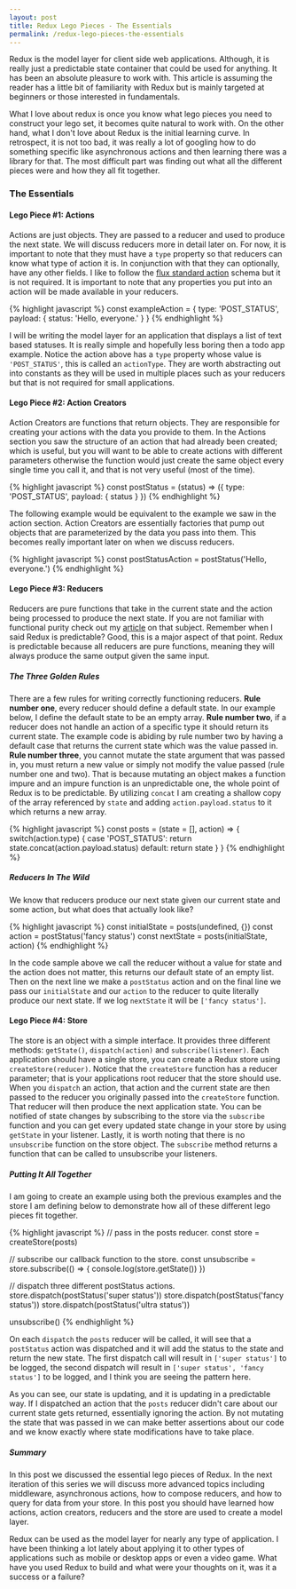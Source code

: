 ```yaml
---
layout: post
title: Redux Lego Pieces - The Essentials
permalink: /redux-lego-pieces-the-essentials
---
```


Redux is the model layer for client side web applications. Although, it is really just a predictable state container that could be used for anything. It has been an absolute pleasure to work with. This article is assuming the reader has a little bit of familiarity with Redux but is mainly targeted at beginners or those interested in fundamentals.

What I love about redux is once you know what lego pieces you need to construct your lego set, it becomes quite natural to work with. On the other hand, what I don't love about Redux is the initial learning curve. In retrospect, it is not too bad, it was really a lot of googling how to do something specific like asynchronous actions and then learning there was a library for that. The most difficult part was finding out what all the different pieces were and how they all fit together.

### The Essentials
#### Lego Piece #1: Actions
Actions are just objects. They are passed to a reducer and used to produce the next state. We will discuss reducers more in detail later on. For now, it is important to note that they must have a `type` property so that reducers can know what type of action it is. In conjunction with that they can optionally, have any other fields. I like to follow the [flux standard action](https://github.com/acdlite/flux-standard-action#actions) schema but it is not required.
It is important to note that any properties you put into an action will be made available in your reducers.

{% highlight javascript %}
const exampleAction = {
  type: 'POST_STATUS',
  payload: {
    status: 'Hello, everyone.'
  }
}
{% endhighlight %}

I will be writing the model layer for an application that displays a list of text based statuses. It is really simple and hopefully less boring then a todo app example. Notice the action above has a `type` property whose value is `'POST_STATUS'`, this is called an `actionType`. They are worth abstracting out into constants as they will be used in multiple places such as your reducers but that is not required for small applications.

#### Lego Piece #2: Action Creators
Action Creators are functions that return objects. They are responsible for creating your actions with the data you provide to them. In the Actions section you saw the structure of an action that had already been created; which is useful, but you will want to be able to create actions with different parameters otherwise the function would just create the same object every single time you call it, and that is not very useful (most of the time).

{% highlight javascript %}
const postStatus = (status) => ({
  type: 'POST_STATUS',
  payload: {
    status
  }
})
{% endhighlight %}

The following example would be equivalent to the example we saw in the action section. Action Creators are essentially factories that pump out objects that are parameterized by the data you pass into them. This becomes really important later on when we discuss reducers.

{% highlight javascript %}
const postStatusAction = postStatus('Hello, everyone.')
{% endhighlight %}

#### Lego Piece #3: Reducers
Reducers are pure functions that take in the current state and the action being processed to produce the next state. If you are not familiar with functional purity check out my [article](/focusing-on-functional-purity) on that subject. Remember when I said Redux is predictable? Good, this is a major aspect of that point. Redux is predictable because all reducers are pure functions, meaning they will always produce the same output given the same input.

##### The Three Golden Rules
There are a few rules for writing correctly functioning reducers. __Rule number one__, every reducer should define a default state. In our example below, I define the default state to be an empty array. __Rule number two__, if a reducer does not handle an action of a specific type it should return its current state. The example code is abiding by rule number two by having a default case that returns the current state which was the value passed in. __Rule number three__, you cannot mutate the state argument that was passed in, you must return a new value or simply not modify the value passed (rule number one and two). That is because mutating an object makes a function impure and an impure function is an unpredictable one, the whole point of Redux is to be predictable. By utilizing `concat` I am creating a shallow copy of the array referenced by `state` and adding `action.payload.status` to it which returns a new array.

{% highlight javascript %}
const posts = (state = [], action) => {
  switch(action.type) {
    case 'POST_STATUS':
      return state.concat(action.payload.status)
    default:
      return state
  }
}
{% endhighlight %}

##### Reducers In The Wild
We know that reducers produce our next state given our current state and some action, but what does that actually look like?

{% highlight javascript %}
const initialState = posts(undefined, {})
const action = postStatus('fancy status')
const nextState = posts(initialState, action)
{% endhighlight %}

In the code sample above we call the reducer without a value for state and the action does not matter, this returns our default state of an empty list. Then on the next line we make a `postStatus` action and on the final line we pass our `initialState` and our `action` to the reducer to quite literally produce our next state. If we log `nextState` it will be `['fancy status']`.

#### Lego Piece #4: Store
The store is an object with a simple interface. It provides three different methods: `getState()`, `dispatch(action)` and `subscribe(listener)`. Each application should have a single store, you can create a Redux store using `createStore(reducer)`. Notice that the `createStore` function has a reducer parameter; that is your applications root reducer that the store should use. When you `dispatch` an action, that action and the current state are then passed to the reducer you originally passed into the `createStore` function. That reducer will then produce the next application state. You can be notified of state changes by subscribing to the store via the `subscribe` function and you can get every updated state change in your store by using `getState` in your listener. Lastly, it is worth noting that there is no `unsubscribe` function on the store object. The `subscribe` method returns a function that can be called to unsubscribe your listeners.

##### Putting It All Together
I am going to create an example using both the previous examples and the store I am defining below to demonstrate how all of these different lego pieces fit together.

{% highlight javascript %}
// pass in the posts reducer.
const store = createStore(posts)

// subscribe our callback function to the store.
const unsubscribe = store.subscribe(() => {
  console.log(store.getState())
})

// dispatch three different postStatus actions.
store.dispatch(postStatus('super status'))
store.dispatch(postStatus('fancy status'))
store.dispatch(postStatus('ultra status'))

unsubscribe()
{% endhighlight %}

On each `dispatch` the `posts` reducer will be called, it will see that a `postStatus` action was dispatched and it will add the status to the state and return the new state. The first dispatch call will result in `['super status']` to be logged, the second dispatch will result in `['super status', 'fancy status']` to be logged, and I think you are seeing the pattern here.

As you can see, our state is updating, and it is updating in a predictable way. If I dispatched an action that the `posts` reducer didn't care about our current state gets returned, essentially ignoring the action. By not mutating the state that was passed in we can make better assertions about our code and we know exactly where state modifications have to take place.

##### Summary
In this post we discussed the essential lego pieces of Redux. In the next iteration of this series we will discuss more advanced topics including middleware, asynchronous actions, how to compose reducers, and how to query for data from your store. In this post you should have learned how actions, action creators, reducers and the store are used to create a model layer.

Redux can be used as the model layer for nearly any type of application. I have been thinking a lot lately about applying it to other types of applications such as mobile or desktop apps or even a video game. What have you used Redux to build and what were your thoughts on it, was it a success or a failure?
